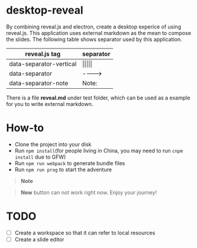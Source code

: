# desktop-reveal

By combining reveal.js and electron, create a desktop experice of using reveal.js.
This application uses external markdown as the mean to compose the slides. 
The following table shows separator used by this application.

|reveal.js tag|separator|
|-------------|---------|
|data-separator-vertical|\|\|\|\|\||
|data-separator|---->|
|data-separator-note|Note:|

There is a file **reveal.md** under test folder, which can be used as a example for you to write external markdown.

# How-to

* Clone the project into your disk
* Run `npm install`(for people living in China, you may need to run `cnpm install` due to GFW)
* Run `npm run webpack` to generate bundle files
* Run `npm run prog` to start the adventure

> **Note**

> **New** button can not work right now. Enjoy your journey!


# TODO

- [ ] Create a workspace so that it can refer to local resources
- [ ] Create a slide editor
